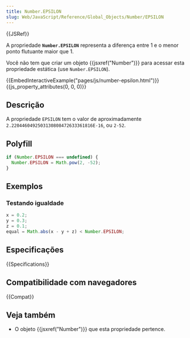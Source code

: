 ```yaml
---
title: Number.EPSILON
slug: Web/JavaScript/Reference/Global_Objects/Number/EPSILON
---
```


{{JSRef}}

A propriedade **`Number.EPSILON`** representa a diferença entre 1 e o menor ponto flutuante maior que 1.

Você não tem que criar um objeto {{jsxref("Number")}} para acessar esta propriedade estática (use `Number.EPSILON`).

{{EmbedInteractiveExample("pages/js/number-epsilon.html")}}{{js_property_attributes(0, 0, 0)}}

## Descrição

A propriedade `EPSILON` tem o valor de aproximadamente `2.2204460492503130808472633361816E-16`, ou `2-52`.

## Polyfill

```js
if (Number.EPSILON === undefined) {
  Number.EPSILON = Math.pow(2, -52);
}
```

## Exemplos

### Testando igualdade

```js
x = 0.2;
y = 0.3;
z = 0.1;
equal = Math.abs(x - y + z) < Number.EPSILON;
```

## Especificações

{{Specifications}}

## Compatibilidade com navegadores

{{Compat}}

## Veja também

- O objeto {{jsxref("Number")}} que esta propriedade pertence.
